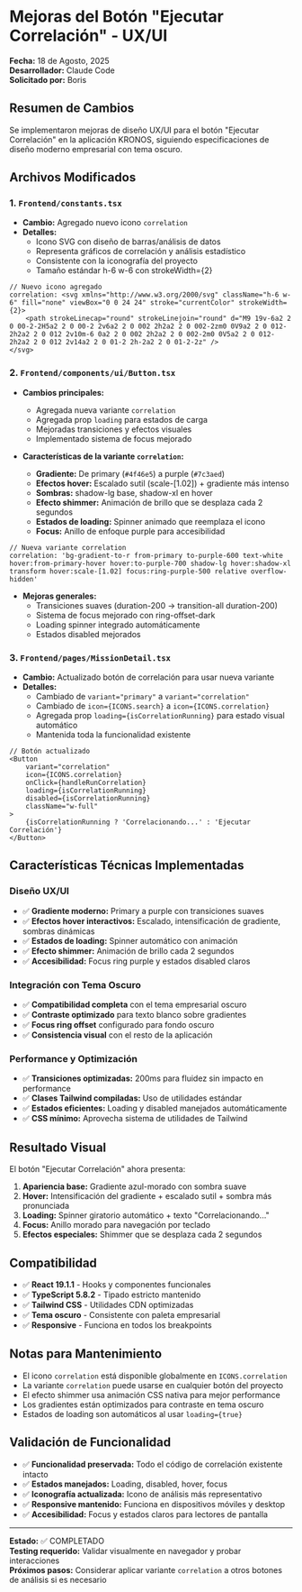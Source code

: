 # Mejoras del Botón "Ejecutar Correlación" - UX/UI

**Fecha:** 18 de Agosto, 2025  
**Desarrollador:** Claude Code  
**Solicitado por:** Boris  

## Resumen de Cambios

Se implementaron mejoras de diseño UX/UI para el botón "Ejecutar Correlación" en la aplicación KRONOS, siguiendo especificaciones de diseño moderno empresarial con tema oscuro.

## Archivos Modificados

### 1. `Frontend/constants.tsx`
- **Cambio:** Agregado nuevo icono `correlation`
- **Detalles:** 
  - Icono SVG con diseño de barras/análisis de datos
  - Representa gráficos de correlación y análisis estadístico
  - Consistente con la iconografía del proyecto
  - Tamaño estándar h-6 w-6 con strokeWidth={2}

```tsx
// Nuevo icono agregado
correlation: <svg xmlns="http://www.w3.org/2000/svg" className="h-6 w-6" fill="none" viewBox="0 0 24 24" stroke="currentColor" strokeWidth={2}>
    <path strokeLinecap="round" strokeLinejoin="round" d="M9 19v-6a2 2 0 00-2-2H5a2 2 0 00-2 2v6a2 2 0 002 2h2a2 2 0 002-2zm0 0V9a2 2 0 012-2h2a2 2 0 012 2v10m-6 0a2 2 0 002 2h2a2 2 0 002-2m0 0V5a2 2 0 012-2h2a2 2 0 012 2v14a2 2 0 01-2 2h-2a2 2 0 01-2-2z" />
</svg>
```

### 2. `Frontend/components/ui/Button.tsx`
- **Cambios principales:**
  - Agregada nueva variante `correlation`
  - Agregada prop `loading` para estados de carga
  - Mejoradas transiciones y efectos visuales
  - Implementado sistema de focus mejorado

- **Características de la variante `correlation`:**
  - **Gradiente:** De primary (`#4f46e5`) a purple (`#7c3aed`)
  - **Efectos hover:** Escalado sutil (scale-[1.02]) + gradiente más intenso
  - **Sombras:** shadow-lg base, shadow-xl en hover
  - **Efecto shimmer:** Animación de brillo que se desplaza cada 2 segundos
  - **Estados de loading:** Spinner animado que reemplaza el icono
  - **Focus:** Anillo de enfoque purple para accesibilidad

```tsx
// Nueva variante correlation
correlation: 'bg-gradient-to-r from-primary to-purple-600 text-white hover:from-primary-hover hover:to-purple-700 shadow-lg hover:shadow-xl transform hover:scale-[1.02] focus:ring-purple-500 relative overflow-hidden'
```

- **Mejoras generales:**
  - Transiciones suaves (duration-200 → transition-all duration-200)
  - Sistema de focus mejorado con ring-offset-dark
  - Loading spinner integrado automáticamente
  - Estados disabled mejorados

### 3. `Frontend/pages/MissionDetail.tsx`
- **Cambio:** Actualizado botón de correlación para usar nueva variante
- **Detalles:**
  - Cambiado de `variant="primary"` a `variant="correlation"`
  - Cambiado de `icon={ICONS.search}` a `icon={ICONS.correlation}`
  - Agregada prop `loading={isCorrelationRunning}` para estado visual automático
  - Mantenida toda la funcionalidad existente

```tsx
// Botón actualizado
<Button 
    variant="correlation" 
    icon={ICONS.correlation}
    onClick={handleRunCorrelation}
    loading={isCorrelationRunning}
    disabled={isCorrelationRunning}
    className="w-full"
>
    {isCorrelationRunning ? 'Correlacionando...' : 'Ejecutar Correlación'}
</Button>
```

## Características Técnicas Implementadas

### Diseño UX/UI
- ✅ **Gradiente moderno:** Primary a purple con transiciones suaves
- ✅ **Efectos hover interactivos:** Escalado, intensificación de gradiente, sombras dinámicas
- ✅ **Estados de loading:** Spinner automático con animación
- ✅ **Efecto shimmer:** Animación de brillo cada 2 segundos
- ✅ **Accesibilidad:** Focus ring purple y estados disabled claros

### Integración con Tema Oscuro
- ✅ **Compatibilidad completa** con el tema empresarial oscuro
- ✅ **Contraste optimizado** para texto blanco sobre gradientes
- ✅ **Focus ring offset** configurado para fondo oscuro
- ✅ **Consistencia visual** con el resto de la aplicación

### Performance y Optimización
- ✅ **Transiciones optimizadas:** 200ms para fluidez sin impacto en performance
- ✅ **Clases Tailwind compiladas:** Uso de utilidades estándar
- ✅ **Estados eficientes:** Loading y disabled manejados automáticamente
- ✅ **CSS mínimo:** Aprovecha sistema de utilidades de Tailwind

## Resultado Visual

El botón "Ejecutar Correlación" ahora presenta:

1. **Apariencia base:** Gradiente azul-morado con sombra suave
2. **Hover:** Intensificación del gradiente + escalado sutil + sombra más pronunciada
3. **Loading:** Spinner giratorio automático + texto "Correlacionando..."
4. **Focus:** Anillo morado para navegación por teclado
5. **Efectos especiales:** Shimmer que se desplaza cada 2 segundos

## Compatibilidad

- ✅ **React 19.1.1** - Hooks y componentes funcionales
- ✅ **TypeScript 5.8.2** - Tipado estricto mantenido
- ✅ **Tailwind CSS** - Utilidades CDN optimizadas
- ✅ **Tema oscuro** - Consistente con paleta empresarial
- ✅ **Responsive** - Funciona en todos los breakpoints

## Notas para Mantenimiento

- El icono `correlation` está disponible globalmente en `ICONS.correlation`
- La variante `correlation` puede usarse en cualquier botón del proyecto
- El efecto shimmer usa animación CSS nativa para mejor performance
- Los gradientes están optimizados para contraste en tema oscuro
- Estados de loading son automáticos al usar `loading={true}`

## Validación de Funcionalidad

- ✅ **Funcionalidad preservada:** Todo el código de correlación existente intacto
- ✅ **Estados manejados:** Loading, disabled, hover, focus
- ✅ **Iconografía actualizada:** Icono de análisis más representativo
- ✅ **Responsive mantenido:** Funciona en dispositivos móviles y desktop
- ✅ **Accesibilidad:** Focus y estados claros para lectores de pantalla

---

**Estado:** ✅ COMPLETADO  
**Testing requerido:** Validar visualmente en navegador y probar interacciones  
**Próximos pasos:** Considerar aplicar variante `correlation` a otros botones de análisis si es necesario